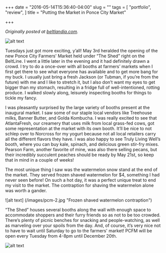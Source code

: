 +++
date = "2016-05-14T15:36:40-04:00"
slug = ""
tags = [
  "portfolio",
  "review",
]
title = "Putting the Market in Ponce City Market"

+++

<i>Originally posted at <a href="http://beltlandia.com/putting-the-market-in-ponce-city-market/">beltlandia.com</a>.</i>

![alt text](/images/pcm-1.jpg "Behold! The newest farmers' market!")

Tuesdays just got more exciting, y’all! May 3rd heralded the opening of the new Ponce City Farmers' Market held under “The Shed” right on the BeltLine. I went a little later in the evening and it had definitely drawn a crowd. I try to do a once-over with all booths at farmers’ markets when I first get there to see what everyone has available and to get more bang for my buck. I usually just bring a fresh Jackson (or Tubman, if you’re from the future) with me and I like to stretch it, but I also don’t want my eyes to get bigger than my stomach, resulting in a fridge full of well-intentioned, rotting produce. I walked slowly along, leisurely inspecting booths for things to tickle my fancy.

I was pleasantly surprised by the large variety of booths present at the inaugural market. I saw some of our staple local vendors like Treehouse milks, Banner Butter, and Golda Kombucha. I was really excited to see that AtlantaFresh, our creamery that uses milk from local grass-fed cows, got some representation at the market with its own booth. It’ll be nice to not schlep over to Norcross for my yogurt because not all local retailers carry all the different flavors they have. I was also happy to see Truly Living Well’s booth, where you can buy kale, spinach, and delicious green stir-fry mixes. Pearson Farm, another favorite of mine, was also there selling pecans, but their incredibly succulent peaches should be ready by May 21st, so keep that in mind in a couple of weeks!

The most unique thing I saw was the watermelon snow stand at the end of the market. They served frozen shaved watermelon for $4, something I had never seen before! On such a hot day, it was a perfect unique treat to end my visit to the market. The contraption for shaving the watermelon alone was worth a gander.

![alt text] (/images/pcm-2.jpg "Frozen shaved watermelon contraption")

“The Shed” houses several booths along the wall with enough space to accommodate shoppers and their furry friends so as not to be too crowded. There’s plenty of picnic benches for snacking and people-watching, as well as marveling over your spoils from the day. And, of course, it’s very nice not to have to wait until Saturday to go to the farmers' market! PCFM will be open every Tuesday from 4-8pm until December 20th.

![alt text](/images/pcm-3.jpg "Watermelon snow!")
